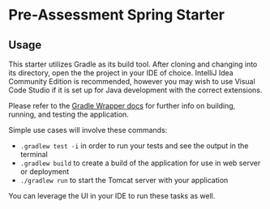 # Pre-Assessment Spring Starter

## Usage
This starter utilizes Gradle as its build tool. After cloning and changing into its directory, open the the project in your IDE of choice. IntelliJ Idea Community Edition is recommended, however you may wish to use Visual Code Studio if it is set up for Java development with the correct extensions.

Please refer to the [Gradle Wrapper docs](https://docs.gradle.org/current/userguide/gradle_wrapper.html) for further info on building, running, and testing the application.

Simple use cases will involve these commands:
- `.gradlew test -i` in order to run your tests and see the output in the terminal
- `.gradlew build` to create a build of the application for use in web server or deployment
- `./gradlew run` to start the Tomcat server with your application

You can leverage the UI in your IDE to run these tasks as well.  